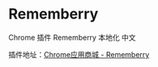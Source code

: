 # Rememberry
Chrome 插件 Rememberry 本地化 中文


插件地址：[Chrome应用商城 - Rememberry](https://chrome.google.com/webstore/detail/rememberry-translate-and/dipiagiiohfljcicegpgffpbnjmgjcnf)
